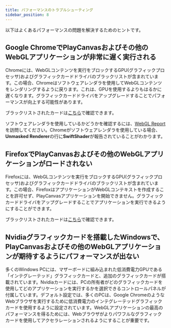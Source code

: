 ```yaml
---
title: パフォーマンスのトラブルシューティング
sidebar_position: 8
---
```


以下はよくあるパフォーマンスの問題を解決するためのヒントです。

## Google ChromeでPlayCanvasおよびその他のWebGLアプリケーションが非常に遅く実行される

Chromeには、WebGLコンテンツを実行をブロックするGPU(グラフィックプロセッサ)およびグラフィックカードドライバのブラックリストが含まれています。この場合、Chromeはソフトウェアレンダラを使用してWebGLコンテンツをレンダリングするように戻ります。これは、GPUを使用するよりもはるかに遅くなります。グラフィックカードドライバをアップグレードすることでパフォーマンスが向上する可能性があります。

ブラックリストされたカードは[こちら][2]で確認できます。

ソフトウェアレンダラを使用しているかどうかを確認するには、[WebGL Report][1]を訪問してください。Chromeがソフトウェアレンダラを使用している場合、**Unmasked Renderer**の行に**SwiftShader**が報告されていることがわかります。

## FirefoxでPlayCanvasおよびその他のWebGLアプリケーションがロードされない

Firefoxには、WebGLコンテンツを実行をブロックするGPU(グラフィックプロセッサ)およびグラフィックカードドライバのブラックリストが含まれています。この場合、FirefoxはアプリケーションがWebGLコンテキストを作成することを許可せず、PlayCanvasアプリケーションを開始できません。グラフィックカードドライバをアップグレードすることでアプリケーションを実行できるようにすることができます。

ブラックリストされたカードは[こちら][2]で確認できます。

## Nvidiaグラフィックカードを搭載したWindowsで、PlayCanvasおよびその他のWebGLアプリケーションが期待するようにパフォーマンスが出ない

多くのWindows PCには、マザーボードに組み込まれた低消費電力GPUである「インテグレーテッド」グラフィックカードと、追加のグラフィックカードが搭載されています。Nvidiaカードには、PCの所有者がどのグラフィックカードを使用してどのアプリケーションを実行するかを選択できるコントロールパネルが付属しています。デフォルト設定では、多くのPCは、Google ChromeのようなWebブラウザを実行するために低消費電力のインテグレーテッドグラフィックカードを使用するように設定されています。WebGLアプリケーションの最高のパフォーマンスを得るためには、Webブラウザがよりパワフルなグラフィックカードを使用してアクセラレーションされるようにすることが重要です。

[1]: https://webglreport.com/
[2]: https://www.khronos.org/webgl/wiki/BlacklistsAndWhitelists
